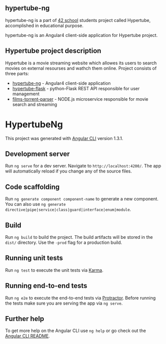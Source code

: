 ## hypertube-ng

hypertube-ng is a part of [42 school](https://en.wikipedia.org/wiki/42_(school)) students project called Hypertube, accomplished in educational purpose.

hypertube-ng is an Angular4 client-side application for Hypertube project.

## Hypertube project description

Hypertube is a movie streaming website which allowes its users to search movies on external resourses and wathch them online. Project consists of three parts:

* [hypertube-ng](https://github.com/MedievalSerj/hypertube-ng) - Angular4 client-side application
* [hypertube-flask](https://github.com/MedievalSerj/hypertube-flask) - python-Flask REST API responsible for user management
* [films-torrent-parser](https://github.com/MedievalSerj/hypertube-films-torrent-parser) - NODE.js microservice responsible for movie search and streaming


# HypertubeNg

This project was generated with [Angular CLI](https://github.com/angular/angular-cli) version 1.3.1.

## Development server

Run `ng serve` for a dev server. Navigate to `http://localhost:4200/`. The app will automatically reload if you change any of the source files.

## Code scaffolding

Run `ng generate component component-name` to generate a new component. You can also use `ng generate directive|pipe|service|class|guard|interface|enum|module`.

## Build

Run `ng build` to build the project. The build artifacts will be stored in the `dist/` directory. Use the `-prod` flag for a production build.

## Running unit tests

Run `ng test` to execute the unit tests via [Karma](https://karma-runner.github.io).

## Running end-to-end tests

Run `ng e2e` to execute the end-to-end tests via [Protractor](http://www.protractortest.org/).
Before running the tests make sure you are serving the app via `ng serve`.

## Further help

To get more help on the Angular CLI use `ng help` or go check out the [Angular CLI README](https://github.com/angular/angular-cli/blob/master/README.md).
